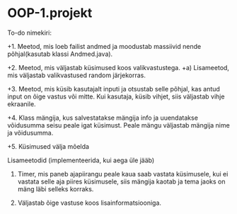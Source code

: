 # OOP-1.projekt

To-do nimekiri:

+1. Meetod, mis loeb failist andmed ja moodustab massiivid nende põhjal(kasutab klassi Andmed.java).
   
+2. Meetod, mis väljastab küsimused koos valikvastustega.
   +a) Lisameetod, mis väljastab valikvastused random järjekorras.

+3. Meetod, mis küsib kasutajalt inputi ja otsustab selle põhjal, kas antud input on õige vastus või mitte.
    Kui kasutaja, küsib vihjet, siis väljastab vihje ekraanile.
   
+4. Klass mängija, kus salvestatakse mängija info ja uuendatakse võidusumma seisu peale igat küsimust. Peale mängu väljastab 
    mängija nime ja võidusumma.

+5. Küsimused välja mõelda

Lisameetodid (implementeerida, kui aega üle jääb)

1. Timer, mis paneb ajapiirangu peale kaua saab vastata küsimusele, kui ei vastata selle aja piires küsimusele, siis
   mängija kaotab ja tema jaoks on mäng läbi selleks korraks.
   
2. Väljastab õige vastuse koos lisainformatsiooniga.
